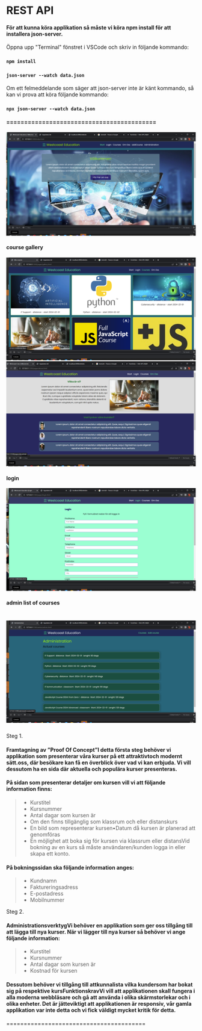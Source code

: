 # REST API

#### För att kunna köra applikation så måste vi köra npm install för att installera json-server.
Öppna upp   "Terminal" fönstret i VSCode och skriv in följande kommando:
#### `npm install` 
#### `json-server --watch data.json`
 
Om ett felmeddelande som säger att json-server inte är känt kommando, så kan vi prova att köra följande kommando:
#### `npx json-server --watch data.json`  
#### ==========================================

![index](<Screenshot (1126).png>)
 #### course gallery
![course gallery](<Screenshot (1129).png>)
![about oss](<Screenshot (1128).png>)
#### login
![login](<Screenshot (1127).png>)
#### admin list of courses
![admin list of courses](<Screenshot (1130).png>)
====================================
Steg 1.
#### Framtagning av ”Proof Of Concept”I detta första steg behöver vi applikation som presenterar våra kurser på ett attraktivtoch modernt sätt.oss, där besökare kan få en överblick över vad vi kan erbjuda. Vi vill dessutom ha en sida där aktuella och populära kurser presenteras. 
#### På sidan som presenterar detaljer om kursen vill vi att följande information finns: 
> - Kurstitel
> - Kursnummer 
> - Antal dagar som kursen är
> - Om den finns tillgänglig som klassrum och eller distanskurs
> - En bild som representerar kursen•Datum då kursen är planerad att genomföras
> - En möjlighet att boka sig för kursen via klassrum eller distansVid bokning av en kurs så måste användaren/kunden logga in eller skapa ett konto. 

#### På bokningssidan ska följande information anges:
>
> - Kundnamn
> - Faktureringsadress
> - E-postadress
> - Mobilnummer

Steg 2.
#### AdministrationsverktygVi behöver en applikation som ger oss tillgång till att lägga till nya kurser. När vi lägger till nya kurser så behöver vi ange följande information:
> - Kurstitel
> - Kursnummer
> - Antal dagar som kursen är
> - Kostnad för kursen
####  Dessutom behöver vi tillgång till attkunnalista vilka kundersom har bokat sig på respektive kursFunktionskravVi vill att applikationen skall fungera i alla moderna webbläsare och gå att använda i olika skärmstorlekar och i olika enheter. Det är jätteviktigt att applikationen är responsiv, vår gamla applikation var inte detta och vi fick väldigt mycket kritik för detta.
========================================
